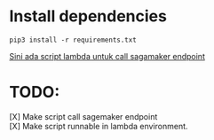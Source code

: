 # Install dependencies
```shell
pip3 install -r requirements.txt
```

[Sini ada script lambda untuk call sagamaker endpoint](https://aws.amazon.com/blogs/machine-learning/call-an-amazon-sagemaker-model-endpoint-using-amazon-api-gateway-and-aws-lambda/)

# TODO:
[X] Make script call sagemaker endpoint  
[X] Make script runnable in lambda environment.
